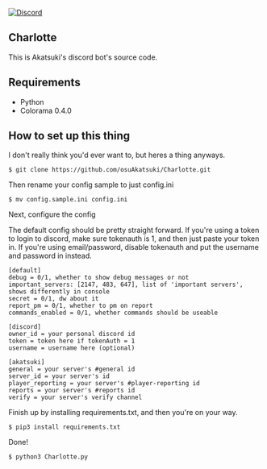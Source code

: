 [![Discord](https://discordapp.com/api/guilds/365406575893938177/widget.png?style=shield)](https://discord.gg/5cBtMPW)

## Charlotte

This is Akatsuki's discord bot's source code.

## Requirements
- Python
- Colorama 0.4.0

## How to set up this thing
I don't really think you'd ever want to, but heres a thing anyways.
```
$ git clone https://github.com/osuAkatsuki/Charlotte.git
```
Then rename your config sample to just config.ini
```
$ mv config.sample.ini config.ini
```
Next, configure the config

The default config should be pretty straight forward. If you're using a token to login to discord, make sure tokenauth is 1, and then just paste your token in. If you're using email/password, disable tokenauth and put the username and password in instead.
```
[default]
debug = 0/1, whether to show debug messages or not
important_servers: [2147, 483, 647], list of 'important servers', shows differently in console
secret = 0/1, dw about it
report_pm = 0/1, whether to pm on report
commands_enabled = 0/1, whether commands should be useable

[discord]
owner_id = your personal discord id
token = token here if tokenAuth = 1
username = username here (optional)

[akatsuki]
general = your server's #general id
server_id = your server's id
player_reporting = your server's #player-reporting id
reports = your server's #reports id
verify = your server's verify channel
```
Finish up by installing requirements.txt, and then you're on your way.
```
$ pip3 install requirements.txt
```
Done!
```
$ python3 Charlotte.py
```

